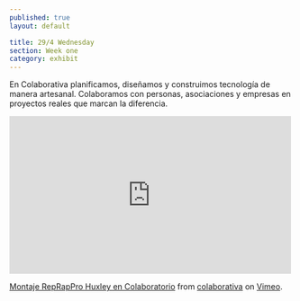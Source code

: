 ```yaml
---
published: true
layout: default

title: 29/4 Wednesday
section: Week one
category: exhibit
---
```


En Colaborativa planificamos, diseñamos y construimos tecnología de manera artesanal. Colaboramos con personas, asociaciones y empresas en proyectos reales que marcan la diferencia.


<iframe src="http://player.vimeo.com/video/58116607" width="500" height="281" frameborder="0" webkitAllowFullScreen="true" mozallowfullscreen="true" allowFullScreen="true"></iframe> 
<p><a href="http://vimeo.com/58116607">Montaje RepRapPro Huxley en Colaboratorio</a> from <a href="http://vimeo.com/colaborativa">colaborativa</a> on <a href="http://vimeo.com">Vimeo</a>.</p>
